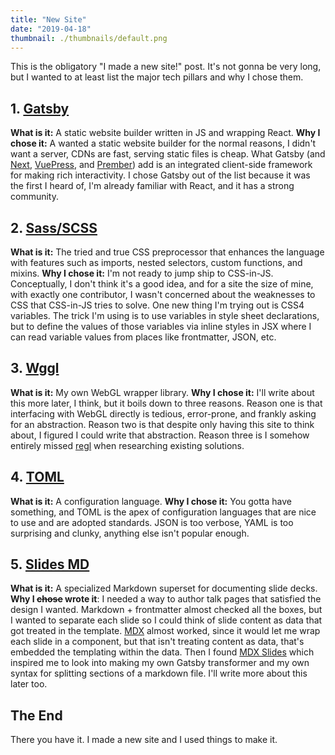 ```yaml
---
title: "New Site"
date: "2019-04-18"
thumbnail: ./thumbnails/default.png
---
```


This is the obligatory "I made a new site!" post. It's not gonna be very long, but I wanted to at least
list the major tech pillars and why I chose them.

## 1. [Gatsby](https://www.gatsbyjs.org/)

**What is it:** A static website builder written in JS and wrapping React.
**Why I chose it:** A wanted a static website builder for the normal reasons, I didn't want a server,
CDNs are fast, serving static files is cheap. What Gatsby (and [Next](https://nextjs.org/), [VuePress](https://vuepress.vuejs.org/), and [Prember](https://github.com/ef4/prember)) add is an integrated client-side framework for making rich interactivity. I chose Gatsby out of the list because it was the first I heard of, I'm already familiar with React,
and it has a strong community.

## 2. [Sass/SCSS](https://sass-lang.com/)

**What is it:** The tried and true CSS preprocessor that enhances the language with features such as imports,
nested selectors, custom functions, and mixins.
**Why I chose it:** I'm not ready to jump ship to CSS-in-JS. Conceptually, I don't think it's a good idea,
and for a site the size of mine, with exactly one contributor, I wasn't concerned about the weaknesses to CSS that
CSS-in-JS tries to solve. One new thing I'm trying out is CSS4 variables. The trick I'm using is to use variables in
style sheet declarations, but to define the values of those variables via inline styles in JSX where I can read variable
values from places like frontmatter, JSON, etc.

## 3. [Wggl](https://github.com/dingoeatingfuzz/wggl)

**What is it:** My own WebGL wrapper library.
**Why I chose it:** I'll write about this more later, I think, but it boils down to three reasons. Reason one is that
interfacing with WebGL directly is tedious, error-prone, and frankly asking for an abstraction. Reason two is that despite
only having this site to think about, I figured I could write that abstraction. Reason three is I somehow entirely missed
[regl](http://regl.party/) when researching existing solutions.

## 4. [TOML](https://github.com/toml-lang/toml)

**What is it:** A configuration language.
**Why I chose it:** You gotta have something, and TOML is the apex of configuration languages that are nice to use and are
adopted standards. JSON is too verbose, YAML is too surprising and clunky, anything else isn't popular enough.

## 5. [Slides MD](https://github.com/DingoEatingFuzz/mlange-2018/blob/master/transformers/slides-md.js)

**What is it:** A specialized Markdown superset for documenting slide decks.
**Why I ~~chose~~ wrote it**: I needed a way to author talk pages that satisfied the design I wanted. Markdown + frontmatter almost checked all the boxes, but I wanted to separate each slide so I could think of slide content as data that got treated in the template. [MDX](https://mdxjs.com/) almost worked, since it would let me wrap each slide in a component, but that isn't treating content as data, that's embedded the templating within the data. Then I found [MDX Slides](https://github.com/jxnblk/mdx-deck) which inspired me to look into making my own Gatsby transformer and my own syntax for splitting sections of a markdown file. I'll write more about this later too.

## The End

There you have it. I made a new site and I used things to make it.
